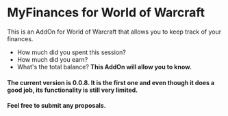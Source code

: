 <h1>MyFinances for World of Warcraft</h1>

This is an AddOn for World of Warcraft that allows you to keep track of your finances. 
- How much did you spent this session? 
- How much did you earn? 
- What's the total balance? 
<strong>This AddOn will allow you to know.</strong>

<h4>The current version is 0.0.8. It is the first one and even though it does a good job, its functionality is still very limited.</h4>

<h4>Feel free to submit any proposals.</h4>
